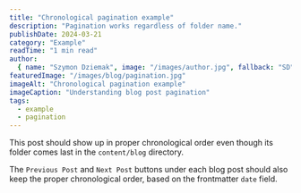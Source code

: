 ```yaml
---
title: "Chronological pagination example"
description: "Pagination works regardless of folder name."
publishDate: 2024-03-21
category: "Example"
readTime: "1 min read"
author:
  { name: "Szymon Dziemak", image: "/images/author.jpg", fallback: "SD", bio: "Software Developer" }
featuredImage: "/images/blog/pagination.jpg"
imageAlt: "Chronological pagination example"
imageCaption: "Understanding blog post pagination"
tags:
  - example
  - pagination
---
```


This post should show up in proper chronological order even though its folder comes last in the `content/blog` directory.

The `Previous Post` and `Next Post` buttons under each blog post should also keep the proper chronological order, based on the frontmatter `date` field.
